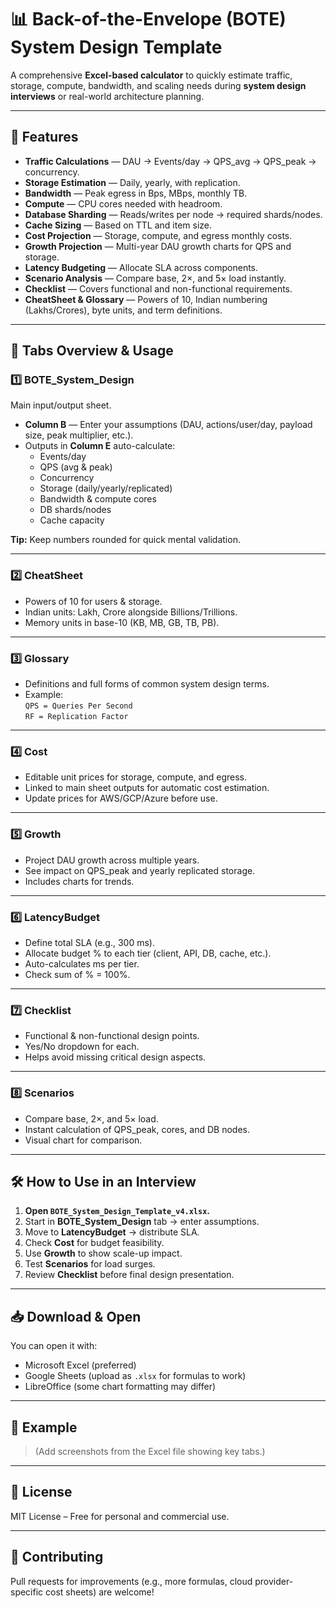 # 📊 Back-of-the-Envelope (BOTE) System Design Template

A comprehensive **Excel-based calculator** to quickly estimate traffic, storage, compute, bandwidth, and scaling needs during **system design interviews** or real-world architecture planning.

---

## 🚀 Features
- **Traffic Calculations** — DAU → Events/day → QPS_avg → QPS_peak → concurrency.
- **Storage Estimation** — Daily, yearly, with replication.
- **Bandwidth** — Peak egress in Bps, MBps, monthly TB.
- **Compute** — CPU cores needed with headroom.
- **Database Sharding** — Reads/writes per node → required shards/nodes.
- **Cache Sizing** — Based on TTL and item size.
- **Cost Projection** — Storage, compute, and egress monthly costs.
- **Growth Projection** — Multi-year DAU growth charts for QPS and storage.
- **Latency Budgeting** — Allocate SLA across components.
- **Scenario Analysis** — Compare base, 2×, and 5× load instantly.
- **Checklist** — Covers functional and non-functional requirements.
- **CheatSheet & Glossary** — Powers of 10, Indian numbering (Lakhs/Crores), byte units, and term definitions.

---

## 📂 Tabs Overview & Usage

### 1️⃣ **BOTE_System_Design**
Main input/output sheet.
- **Column B** — Enter your assumptions (DAU, actions/user/day, payload size, peak multiplier, etc.).
- Outputs in **Column E** auto-calculate:
  - Events/day
  - QPS (avg & peak)
  - Concurrency
  - Storage (daily/yearly/replicated)
  - Bandwidth & compute cores
  - DB shards/nodes
  - Cache capacity

**Tip:** Keep numbers rounded for quick mental validation.

---

### 2️⃣ **CheatSheet**
- Powers of 10 for users & storage.
- Indian units: Lakh, Crore alongside Billions/Trillions.
- Memory units in base-10 (KB, MB, GB, TB, PB).

---

### 3️⃣ **Glossary**
- Definitions and full forms of common system design terms.
- Example:  
  `QPS = Queries Per Second`  
  `RF = Replication Factor`

---

### 4️⃣ **Cost**
- Editable unit prices for storage, compute, and egress.
- Linked to main sheet outputs for automatic cost estimation.
- Update prices for AWS/GCP/Azure before use.

---

### 5️⃣ **Growth**
- Project DAU growth across multiple years.
- See impact on QPS_peak and yearly replicated storage.
- Includes charts for trends.

---

### 6️⃣ **LatencyBudget**
- Define total SLA (e.g., 300 ms).
- Allocate budget % to each tier (client, API, DB, cache, etc.).
- Auto-calculates ms per tier.
- Check sum of % = 100%.

---

### 7️⃣ **Checklist**
- Functional & non-functional design points.
- Yes/No dropdown for each.
- Helps avoid missing critical design aspects.

---

### 8️⃣ **Scenarios**
- Compare base, 2×, and 5× load.
- Instant calculation of QPS_peak, cores, and DB nodes.
- Visual chart for comparison.

---

## 🛠 How to Use in an Interview
1. **Open `BOTE_System_Design_Template_v4.xlsx`.**
2. Start in **BOTE_System_Design** tab → enter assumptions.
3. Move to **LatencyBudget** → distribute SLA.
4. Check **Cost** for budget feasibility.
5. Use **Growth** to show scale-up impact.
6. Test **Scenarios** for load surges.
7. Review **Checklist** before final design presentation.

---

## 📥 Download & Open
You can open it with:
- Microsoft Excel (preferred)
- Google Sheets (upload as `.xlsx` for formulas to work)
- LibreOffice (some chart formatting may differ)

---

## 📸 Example
> (Add screenshots from the Excel file showing key tabs.)

---

## 📄 License
MIT License – Free for personal and commercial use.

---

## 🤝 Contributing
Pull requests for improvements (e.g., more formulas, cloud provider-specific cost sheets) are welcome!

